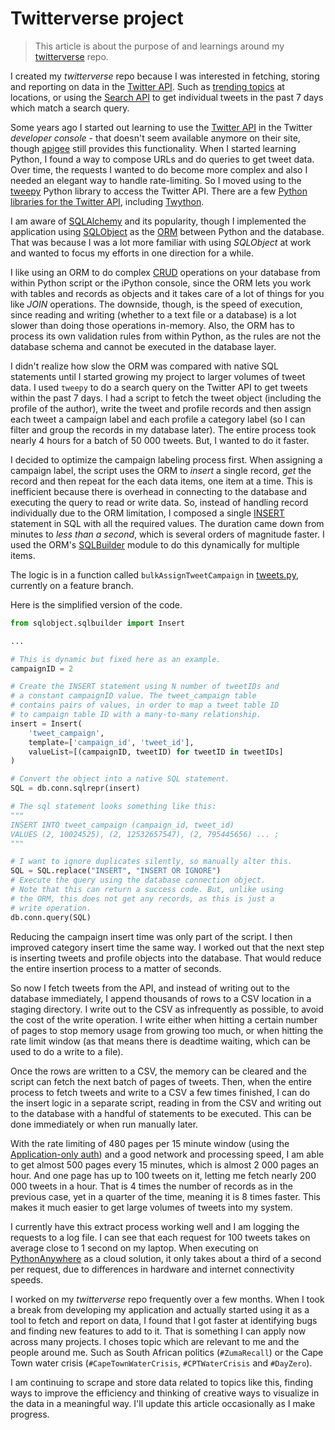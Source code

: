 # Twitterverse project

>This article is about the purpose of and learnings around my [twitterverse](https://github.com/MichaelCurrin/twitterverse) repo.

I created my _twitterverse_ repo because I was interested in fetching, storing and reporting on data in the [Twitter API](https://developer.twitter.com/en/docs). Such as [trending topics](https://developer.twitter.com/en/docs/trends/trends-for-location/api-reference/get-trends-place) at locations, or using the [Search API](https://developer.twitter.com/en/docs/tweets/search/overview) to get individual tweets in the past 7 days which match a search query.

Some years ago I started out learning to use the [Twitter API](https://developer.twitter.com/en/docs) in the Twitter _developer console_ - that doesn't seem available anymore on their site, though [apigee](https://apigee.com/console) still provides this functionality. When I started learning Python, I found a way to compose URLs and do queries to get tweet data. Over time, the requests I wanted to do become more complex and also I needed an elegant way to handle rate-limiting. So I moved using to the [tweepy](http://www.tweepy.org/) Python library to access the Twitter API. There are a few [Python libraries for the Twitter API](https://www.quora.com/What-is-the-best-Python-Twitter-library-to-use-with-the-Twitter-API), including [Twython](https://twython.readthedocs.io/en/latest/).

I am aware of [SQLAlchemy](https://www.sqlalchemy.org/) and its popularity, though I implemented the application using [SQLObject](http://www.sqlobject.org/) as the [ORM](https://en.wikipedia.org/wiki/Object-relational_mapping) between Python and the database. That was because I was a lot more familiar with using _SQLObject_ at work and wanted to focus my efforts in one direction for a while. 

I like using an ORM to do complex [CRUD](https://en.wikipedia.org/wiki/Create,_read,_update_and_delete) operations on your database from within Python script or the iPython console, since the ORM lets you work with tables and records as objects and it takes care of a lot of things for you like _JOIN_ operations. The downside, though, is the speed of execution, since reading and writing (whether to a text file or a database) is a lot slower than doing those operations in-memory. Also, the ORM has to process its own validation rules from within Python, as the rules are not the database schema and cannot be executed in the database layer.

I didn't realize how slow the ORM was compared with native SQL statements until I started growing my project to larger volumes of tweet data. I used `tweepy` to do a search query on the Twitter API to get tweets within the past 7 days. I had a script to fetch the tweet object (including the profile of the author), write the tweet and profile records and then assign each tweet a campaign label and each profile a category label (so I can filter and group the records in my database later). The entire process took nearly 4 hours for a batch of 50 000 tweets. But, I wanted to do it faster.

I decided to optimize the campaign labeling process first. When assigning a campaign label, the script uses the ORM to _insert_ a single record, _get_ the record and then repeat for the each data items, one item at a time. This is inefficient because there is overhead in connecting to the database and executing the query to read or write data. So, instead of handling record individually due to the ORM limitation, I composed a single [INSERT](https://www.w3schools.com/sql/sql_insert.asp) statement in SQL with all the required values. The duration came down from minutes to _less than a second_, which is several orders of magnitude faster. I used the ORM's [SQLBuilder](http://sqlobject.org/SQLBuilder.html) module to do this dynamically for multiple items. 

The logic is in a function called `bulkAssignTweetCampaign` in [tweets.py](https://github.com/MichaelCurrin/twitterverse/blob/feature/fetched_data_to_csv/app/lib/tweets.py), currently on a feature branch.

Here is the simplified version of the code.
```python
from sqlobject.sqlbuilder import Insert

...

# This is dynamic but fixed here as an example.
campaignID = 2

# Create the INSERT statement using N number of tweetIDs and 
# a constant campaignID value. The tweet_campaign table
# contains pairs of values, in order to map a tweet table ID
# to campaign table ID with a many-to-many relationship.
insert = Insert(
    'tweet_campaign',
    template=['campaign_id', 'tweet_id'],
    valueList=[(campaignID, tweetID) for tweetID in tweetIDs]
)

# Convert the object into a native SQL statement.
SQL = db.conn.sqlrepr(insert)

# The sql statement looks something like this:
"""
INSERT INTO tweet_campaign (campaign_id, tweet_id)
VALUES (2, 10024525), (2, 12532657547), (2, 795445656) ... ;
"""

# I want to ignore duplicates silently, so manually alter this.
SQL = SQL.replace("INSERT", "INSERT OR IGNORE")
# Execute the query using the database connection object.
# Note that this can return a success code. But, unlike using
# the ORM, this does not get any records, as this is just a 
# write operation.
db.conn.query(SQL)
```

Reducing the campaign insert time was only part of the script. I then improved category insert time the same way. I worked out that the next step is inserting tweets and profile objects into the database. That would reduce the entire insertion process to a matter of seconds. 

So now I fetch tweets from the API, and instead of writing out to the database immediately, I append thousands of rows to a CSV location in a staging directory. I write out to the CSV as infrequently as possible, to avoid the cost of the write operation. I write either when hitting a certain number of pages to stop memory usage from growing too much, or when hitting the rate limit window (as that means there is deadtime waiting, which can be used to do a write to a file). 

Once the rows are written to a CSV, the memory can be cleared and the script can fetch the next batch of pages of tweets. Then, when the entire process to fetch tweets and write to a CSV a few times finished, I can do the insert logic in a separate script, reading in from the CSV and writing out to the database with a handful of statements to be executed. This can be done immediately or when run manually later.

With the rate limiting of 480 pages per 15 minute window (using the [Application-only auth](https://developer.twitter.com/en/docs/basics/authentication/overview/application-only)) and a good network and processing speed, I am able to get almost 500 pages every 15 minutes, which is almost 2 000 pages an hour. And one page has up to 100 tweets on it, letting me fetch nearly 200 000 tweets in a hour. That is 4 times the number of records as in the previous case, yet in a quarter of the time, meaning it is 8 times faster. This makes it much easier to get large volumes of tweets into my system. 

I currently have this extract process working well and I am logging the requests to a log file. I can see that each request for 100 tweets takes on average close to 1 second on my laptop. When executing on [PythonAnywhere](https://pythonanywhere.com) as a cloud solution, it only takes about a third of a second per request, due to differences in hardware and internet connectivity speeds.

I worked on my _twitterverse_ repo frequently over a few months. When I took a break from developing my application and actually started using it as a tool  to fetch and report on data, I found that I got faster at identifying bugs and finding new features to add to it. That is something I can apply now across many projects. I choses topic which are relevant to me and the people around me. Such as South African politics (`#ZumaRecall`) or the Cape Town water crisis (`#CapeTownWaterCrisis`, `#CPTWaterCrisis` and `#DayZero`). 

I am continuing to scrape and store data related to topics like this, finding ways to improve the efficiency and thinking of creative ways to visualize in the data in a meaningful way. I'll update this article occasionally as I make progress.
